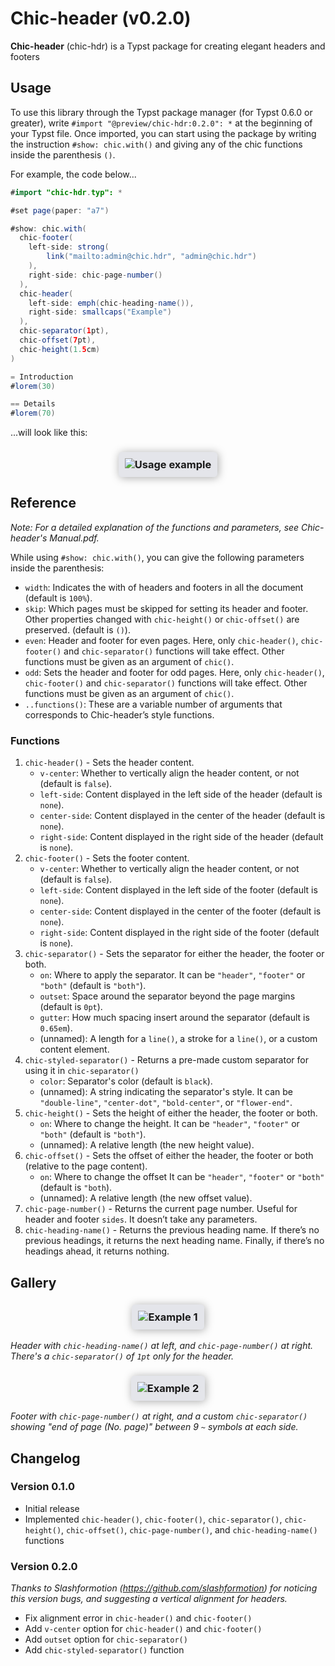 # Chic-header (v0.2.0)
**Chic-header** (chic-hdr) is a Typst package for creating elegant headers and footers

## Usage

To use this library through the Typst package manager (for Typst 0.6.0 or greater), write `#import "@preview/chic-hdr:0.2.0": *` at the beginning of your Typst file. Once imported, you can start using the package by writing the instruction `#show: chic.with()` and giving any of the chic functions inside the parenthesis `()`.

For example, the code below...

```java
#import "chic-hdr.typ": *

#set page(paper: "a7")

#show: chic.with(
  chic-footer(
    left-side: strong(
        link("mailto:admin@chic.hdr", "admin@chic.hdr")
    ),
    right-side: chic-page-number()
  ),
  chic-header(
    left-side: emph(chic-heading-name()),
    right-side: smallcaps("Example")
  ),
  chic-separator(1pt),
  chic-offset(7pt),
  chic-height(1.5cm)
)

= Introduction
#lorem(30)

== Details
#lorem(70)
```

...will look like this:

<h3 align="center">
  <img alt="Usage example" src="assets/usage.png" style="max-width: 100%; padding: 10px 10px; background-color: #E4E5EA; box-shadow: 1pt 1pt 10pt 0pt #AAAAAA; border-radius: 4pt">
</h3>

## Reference

_Note: For a detailed explanation of the functions and parameters, see Chic-header's Manual.pdf._

While using `#show: chic.with()`, you can give the following parameters inside the parenthesis:
- `width`: Indicates the with of headers and footers in all the document (default is `100%`).
- `skip`: Which pages must be skipped for setting its header and footer. Other properties changed with `chic-height()` or `chic-offset()` are preserved. (default is `()`).
- `even`: Header and footer for even pages. Here, only `chic-header()`, `chic-footer()` and `chic-separator()` functions will take effect. Other functions must be given as an argument of `chic()`.
- `odd`: Sets the header and footer for odd pages. Here, only `chic-header()`, `chic-footer()` and `chic-separator()` functions will take effect. Other functions must be given as an argument of `chic()`.
- `..functions()`: These are a variable number of arguments that corresponds to Chic-header’s style functions.

### Functions

1. `chic-header()` - Sets the header content.
    - `v-center`: Whether to vertically align the header content, or not (default is `false`).
    - `left-side`: Content displayed in the left side of the header (default is `none`).
    - `center-side`: Content displayed in the center of the header (default is `none`).
    - `right-side`: Content displayed in the right side of the header (default is `none`).
2. `chic-footer()` - Sets the footer content.
    - `v-center`: Whether to vertically align the header content, or not (default is `false`).
    - `left-side`: Content displayed in the left side of the footer (default is `none`).
    - `center-side`: Content displayed in the center of the footer (default is `none`).
    - `right-side`: Content displayed in the right side of the footer (default is `none`).
3. `chic-separator()` - Sets the separator for either the header, the footer or both.
    - `on`: Where to apply the separator. It can be `"header"`, `"footer"` or `"both"` (default is `"both"`).
    - `outset`: Space around the separator beyond the page margins (default is `0pt`).
    - `gutter`: How much spacing insert around the separator (default is `0.65em`).
    - (unnamed): A length for a `line()`, a stroke for a `line()`, or a custom content element.
4. `chic-styled-separator()` - Returns a pre-made custom separator for using it in `chic-separator()`
    - `color`: Separator's color (default is `black`).
    - (unnamed): A string indicating the separator's style. It can be `"double-line"`, `"center-dot"`, `"bold-center"`, or `"flower-end"`.
4. `chic-height()` - Sets the height of either the header, the footer or both.
    - `on`: Where to change the height. It can be `"header"`, `"footer"` or `"both"` (default is `"both"`).
    - (unnamed): A relative length (the new height value).
5. `chic-offset()` - Sets the offset of either the header, the footer or both (relative to the page content).
    - `on`: Where to change the offset It can be `"header"`, `"footer"` or `"both"` (default is `"both`).
    - (unnamed): A relative length (the new offset value).
6. `chic-page-number()` - Returns the current page number. Useful for header and footer `sides`. It doesn’t take any parameters.
7. `chic-heading-name()` - Returns the previous heading name. If there’s no previous headings, it returns the next heading name. Finally, if there’s no headings ahead, it returns nothing.

## Gallery

<h3 align="center">
  <img alt="Example 1" src="assets/example-1.png" style="max-width: 100%; padding: 10px 10px; background-color: #E4E5EA; box-shadow: 1pt 1pt 10pt 0pt #AAAAAA; border-radius: 4pt">
</h3>

_Header with `chic-heading-name()` at left, and `chic-page-number()` at right. There's a `chic-separator()` of `1pt` only for the header._

<h3 align="center">
  <img alt="Example 2" src="assets/example-2.png" style="max-width: 100%; padding: 10px 10px; background-color: #E4E5EA; box-shadow: 1pt 1pt 10pt 0pt #AAAAAA; border-radius: 4pt">
</h3>

_Footer with `chic-page-number()` at right, and a custom `chic-separator()` showing "end of page (No. page)" between 9 `~` symbols at each side._

## Changelog

### Version 0.1.0

- Initial release
- Implemented `chic-header()`, `chic-footer()`, `chic-separator()`, `chic-height()`, `chic-offset()`, `chic-page-number()`, and `chic-heading-name()` functions

### Version 0.2.0

_Thanks to Slashformotion (<https://github.com/slashformotion>) for noticing this version bugs, and suggesting a vertical alignment for headers._

- Fix alignment error in `chic-header()` and `chic-footer()`
- Add `v-center` option for `chic-header()` and `chic-footer()`
- Add `outset` option for `chic-separator()`
- Add `chic-styled-separator()` function